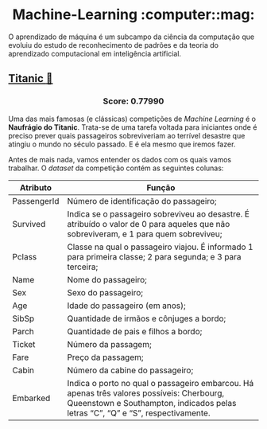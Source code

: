 <h1 align="center">Machine-Learning :computer::mag:</h1>

O aprendizado de máquina é um subcampo da ciência da computação que evoluiu do estudo de reconhecimento de padrões e da teoria do aprendizado computacional em inteligência artificial.
## [Titanic :ship:](./titanic/titanic.ipynb)

<h3 align="center">Score: 0.77990</h3>

Uma das mais famosas (e clássicas) competições de *Machine Learning* é o **Naufrágio do Titanic**. Trata-se de uma tarefa voltada para iniciantes onde é preciso prever quais passageiros sobreviveriam ao terrível desastre que atingiu o mundo no século passado. E é ela mesmo que iremos fazer.

Antes de mais nada, vamos entender os dados com os quais vamos trabalhar. O *dataset* da competição contém as seguintes colunas:

Atributo | Função
--------- | ------
PassengerId     | Número de identificação do passageiro;
Survived    | Indica se o passageiro sobreviveu ao desastre. É atribuído o valor de 0 para aqueles que não sobreviveram, e 1 para quem sobreviveu;
Pclass    | Classe na qual o passageiro viajou. É informado 1 para primeira classe; 2 para segunda; e 3 para terceira;
Name  | Nome do passageiro;
Sex  | Sexo do passageiro;
Age  | Idade do passageiro (em anos);
SibSp  | Quantidade de irmãos e cônjuges a bordo;
Parch  | Quantidade de pais e filhos a bordo;
Ticket | Número da passagem; 
Fare  | Preço da passagem;
Cabin  | Número da cabine do passageiro;
Embarked  | Indica o porto no qual o passageiro embarcou. Há apenas três valores possíveis: Cherbourg, Queenstown e Southampton, indicados pelas letras “C”, “Q” e “S”, respectivamente.
